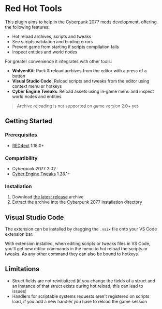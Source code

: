 # Red Hot Tools

This plugin aims to help in the Cyberpunk 2077 mods development, offering the following features:

- Hot reload archives, scripts and tweaks
- See scripts validation and binding errors 
- Prevent game from starting if scripts compilation fails
- Inspect entities and world nodes

For greater convenience it integrates with other tools:

- **WolvenKit**: Pack & reload archives from the editor with a press of a button
- **Visual Studio Code**: Reload scripts and tweaks from the editor using context menu or hotkeys
- **Cyber Engine Tweaks**: Reload assets using in-game menu and inspect world nodes and entities

>  Archive reloading is not supported on game version 2.0+ yet

## Getting Started

### Prerequisites

- [RED4ext](https://docs.red4ext.com/getting-started/installing-red4ext) 1.18.0+

### Compatibility

- Cyberpunk 2077 2.02
- [Cyber Engine Tweaks](https://github.com/yamashi/CyberEngineTweaks) 1.28.1+

### Installation

1. Download [the latest release](https://github.com/psiberx/cp2077-red-hot-tools/releases) archive
2. Extract the archive into the Cyberpunk 2077 installation directory

## Visual Studio Code

The extension can be installed by dragging the `.vsix` file onto your VS Code extension bar.

With extension installed, when editing scripts or tweaks files in VS Code, 
you'll get new editor commands in the menu to hot reload the scripts or tweaks.
As any other command they can also be bound to hotkeys.

## Limitations

- Struct fields are not reinitialized (if you change the fields of a struct and an instance of that struct exists during hot reload, this can lead to issues)
- Handlers for scriptable systems requests aren't registered on scripts load, if you add a new handler you have to reload the game session 
